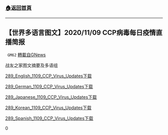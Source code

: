 ###  [:house:返回首頁](https://github.com/ourhimalayas/txt)
---

## 【世界多语言图文】2020/11/09 CCP病毒每日疫情直播简报
` GM62` [轉載自GNews](https://gnews.org/zh-hans/558714/)

战友之家图文摘要及多语组

[289\_English\_1109\_CCP\_Virus\_Updates](https://gnews-media-offload.s3.amazonaws.com/wp-content/uploads/2020/11/14075641/289_English_1109_CCP_Virus_Updates.pdf)[下载](https://gnews-media-offload.s3.amazonaws.com/wp-content/uploads/2020/11/14075641/289_English_1109_CCP_Virus_Updates.pdf)

[289\_German\_1109\_CCP\_Virus\_Updates](https://gnews-media-offload.s3.amazonaws.com/wp-content/uploads/2020/11/14075641/289_German_1109_CCP_Virus_Updates.pdf)[下载](https://gnews-media-offload.s3.amazonaws.com/wp-content/uploads/2020/11/14075641/289_German_1109_CCP_Virus_Updates.pdf)

[289\_Japanese\_1109\_CCP\_Virus\_Updates](https://gnews-media-offload.s3.amazonaws.com/wp-content/uploads/2020/11/14110647/289_Japanese_1109_CCP_Virus_Updates.pdf)[下载](https://gnews-media-offload.s3.amazonaws.com/wp-content/uploads/2020/11/14110647/289_Japanese_1109_CCP_Virus_Updates.pdf)

[289\_Korean\_1109\_CCP\_Virus\_Updates](https://gnews-media-offload.s3.amazonaws.com/wp-content/uploads/2020/11/14075641/289_Korean_1109_CCP_Virus_Updates.pdf)[下载](https://gnews-media-offload.s3.amazonaws.com/wp-content/uploads/2020/11/14075641/289_Korean_1109_CCP_Virus_Updates.pdf)

[289\_Spanish\_1109\_CCP\_Virus\_Updates](https://gnews-media-offload.s3.amazonaws.com/wp-content/uploads/2020/11/14075641/289_Spanish_1109_CCP_Virus_Updates.pdf)[下载](https://gnews-media-offload.s3.amazonaws.com/wp-content/uploads/2020/11/14075641/289_Spanish_1109_CCP_Virus_Updates.pdf)



0
